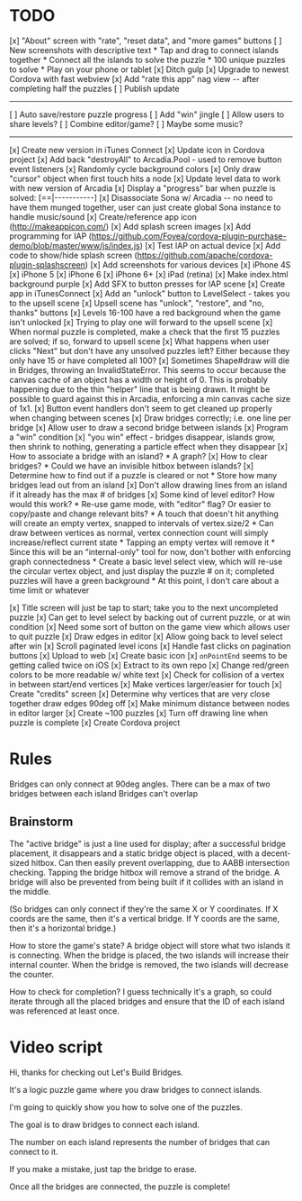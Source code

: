 # TODO

[x] "About" screen with "rate", "reset data", and "more games" buttons
[ ] New screenshots with descriptive text
	* Tap and drag to connect islands together
	* Connect all the islands to solve the puzzle
	* 100 unique puzzles to solve
	* Play on your phone or tablet
[x] Ditch gulp
[x] Upgrade to newest Cordova with fast webview
[x] Add "rate this app" nag view -- after completing half the puzzles
[ ] Publish update

----------------

[ ] Auto save/restore puzzle progress
[ ] Add "win" jingle
[ ] Allow users to share levels?
[ ] Combine editor/game?
[ ] Maybe some music?

---------------------

[x] Create new version in iTunes Connect
[x] Update icon in Cordova project
[x] Add back "destroyAll" to Arcadia.Pool - used to remove button event listeners
[x] Randomly cycle background colors
[x] Only draw "cursor" object when first touch hits a node
[x] Update level data to work with new version of Arcadia
[x] Display a "progress" bar when puzzle is solved: [==|-----------]
[x] Disassociate Sona w/ Arcadia -- no need to have them munged together, user can just create global Sona instance to handle music/sound
[x] Create/reference app icon (http://makeappicon.com/)
[x] Add splash screen images
[x] Add programming for IAP (https://github.com/Fovea/cordova-plugin-purchase-demo/blob/master/www/js/index.js)
[x] Test IAP on actual device
[x] Add code to show/hide splash screen (https://github.com/apache/cordova-plugin-splashscreen)
[x] Add screenshots for various devices
  [x] iPhone 4S
  [x] iPhone 5
  [x] iPhone 6
  [x] iPhone 6+
  [x] iPad (retina)
[x] Make index.html background purple
[x] Add SFX to button presses for IAP scene
[x] Create app in iTunesConnect
[x] Add an "unlock" button to LevelSelect - takes you to the upsell scene
[x] Upsell scene has "unlock", "restore", and "no, thanks" buttons
[x] Levels 16-100 have a red background when the game isn't unlocked
[x] Trying to play one will forward to the upsell scene
[x] When normal puzzle is completed, make a check that the first 15 puzzles are
    solved; if so, forward to upsell scene
[x] What happens when user clicks "Next" but don't have any unsolved puzzles left?
    Either because they only have 15 or have completed all 100?
[x] Sometimes Shape#draw will die in Bridges, throwing an InvalidStateError.
This seems to occur because the canvas cache of an object has a
width or height of 0. This is probably happening due to the thin "helper"
line that is being drawn. It might be possible to guard against this in
Arcadia, enforcing a min canvas cache size of 1x1.
[x] Button event handlers don't seem to get cleaned up properly when changing
between scenes
[x] Draw bridges correctly; i.e. one line per bridge
[x] Allow user to draw a second bridge between islands
[x] Program a "win" condition
[x] "you win" effect - bridges disappear, islands grow, then shrink to nothing,
	generating a particle effect when they disappear
[x] How to associate a bridge with an island?
	* A graph?
[x] How to clear bridges?
	* Could we have an invisible hitbox between islands?
[x] Determine how to find out if a puzzle is cleared or not
	* Store how many bridges lead out from an island
[x] Don't allow drawing lines from an island if it already has the max # of bridges
[x] Some kind of level editor? How would this work?
	* Re-use game mode, with "editor" flag? Or easier to copy/paste and change
	  relevant bits?
	* A touch that doesn't hit anything will create an empty vertex, snapped
	  to intervals of vertex.size/2
	* Can draw between vertices as normal, vertex connection count will simply
	  increase/reflect current state
	* Tapping an empty vertex will remove it
	* Since this will be an "internal-only" tool for now, don't bother with
	  enforcing graph connectedness
	* Create a basic level select view, which will re-use the circular vertex
	  object, and just display the puzzle # on it; completed puzzles will have
	  a green background
	* At this point, I don't care about a time limit or whatever

[x] Title screen will just be tap to start; take you to the next uncompleted puzzle
[x] Can get to level select by backing out of current puzzle, or at win condition
[x] Need some sort of button on the game view which allows user to quit puzzle
[x] Draw edges in editor
[x] Allow going back to level select after win
[x] Scroll paginated level icons
[x] Handle fast clicks on pagination buttons
[x] Upload to web
[x] Create basic icon
[x] `onPointEnd` seems to be getting called twice on iOS
[x] Extract to its own repo
[x] Change red/green colors to be more readable w/ white text
[x] Check for collision of a vertex in between start/end vertices
[x] Make vertices larger/easier for touch
[x] Create "credits" screen
[x] Determine why vertices that are very close together draw edges 90deg off
[x] Make minimum distance between nodes in editor larger
[x] Create ~100 puzzles
[x] Turn off drawing line when puzzle is complete
[x] Create Cordova project

# Rules

Bridges can only connect at 90deg angles.
There can be a max of two bridges between each island
Bridges can't overlap

## Brainstorm

The "active bridge" is just a line used for display; after a successful bridge
placement, it disappears and a static bridge object is placed, with a decent-sized
hitbox. Can then easily prevent overlapping, due to AABB intersection checking.
Tapping the bridge hitbox will remove a strand of the bridge. A bridge will also
be prevented from being built if it collides with an island in the middle.

(So bridges can only connect if they're the same X or Y coordinates. If X coords
are the same, then it's a vertical bridge. If Y coords are the same, then it's
a horizontal bridge.)

How to store the game's state? A bridge object will store what two islands it
is connecting. When the bridge is placed, the two islands will increase their
internal counter. When the bridge is removed, the two islands will decrease the
counter.

How to check for completion? I guess technically it's a graph, so could iterate
through all the placed bridges and ensure that the ID of each island was
referenced at least once.

# Video script

Hi, thanks for checking out Let's Build Bridges.

It's a logic puzzle game where you draw bridges to connect islands.

I'm going to quickly show you how to solve one of the puzzles.

The goal is to draw bridges to connect each island.

The number on each island represents the number of bridges that
can connect to it.

If you make a mistake, just tap the bridge to erase.

Once all the bridges are connected, the puzzle is complete!




